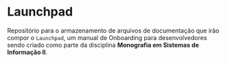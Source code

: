 # Launchpad

Repositório para o armazenamento de arquivos de documentação que irão compor o `Launchpad`, um manual de Onboarding para desenvolvedores sendo criado como parte da disciplina **Monografia em Sistemas de Informação II**.
